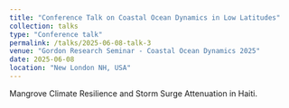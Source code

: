 ```yaml
---
title: "Conference Talk on Coastal Ocean Dynamics in Low Latitudes"
collection: talks
type: "Conference talk"
permalink: /talks/2025-06-08-talk-3
venue: "Gordon Research Seminar - Coastal Ocean Dynamics 2025"
date: 2025-06-08
location: "New London NH, USA"
---
```


Mangrove Climate Resilience and Storm Surge Attenuation in Haiti.

